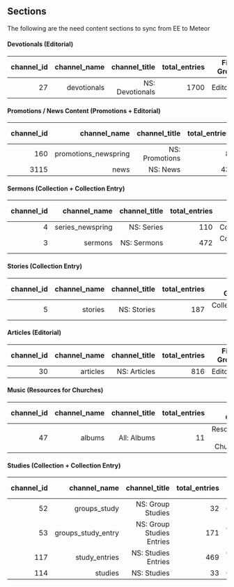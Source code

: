 

## Sections

The following are the need content sections to sync from EE to Meteor


#### Devotionals (Editorial)

| channel_id  | channel_name | channel_title | total_entries | Field Group |
| ----------: | -----------: | ------------: | -------------:| -----------:|
| 27 | devotionals | NS: Devotionals | 1700 | Editorial |


#### Promotions / News Content (Promotions + Editorial)

| channel_id  | channel_name | channel_title | total_entries | Field Group |
| ----------: | -----------: | ------------: | -------------:| -----------:|
| 160 | promotions_newspring | NS: Promotions | 8 | Promotions |
| 3115| news | NS: News | 43 | Editorial |

#### Sermons (Collection + Collection Entry)

| channel_id  | channel_name | channel_title | total_entries | Field Group |
| ----------: | -----------: | ------------: | -------------:| -----------:|
| 4 | series_newspring | NS: Series | 110 | Collection |
| 3 | sermons | NS: Sermons | 472 | Collection Entry |

#### Stories (Collection Entry)

| channel_id  | channel_name | channel_title | total_entries | Field Group |
| ----------: | -----------: | ------------: | -------------:| -----------:|
| 5 | stories | NS: Stories | 187 | Collection Entry |


#### Articles (Editorial)

| channel_id  | channel_name | channel_title | total_entries | Field Group |
| ----------: | -----------: | ------------: | -------------:| -----------:|
| 30 | articles | NS: Articles  | 816 | Editorial |


#### Music (Resources for Churches)

| channel_id  | channel_name | channel_title | total_entries | Field Group |
| ----------: | -----------: | ------------: | -------------:| -----------:|
| 47 | albums | All: Albums | 11 | Resources for Churches |

#### Studies (Collection + Collection Entry)

| channel_id  | channel_name | channel_title | total_entries | Field Group |
| ----------: | -----------: | ------------: | -------------:| -----------:|
| 52 | groups_study | NS: Group Studies | 32 | Collection |
| 53 | groups_study_entry | NS: Group Studies Entries  | 171 | Collection Entry |
| 117 | study_entries | NS: Studies Entries | 469 | Collection Entry |
| 114 | studies | NS: Studies  | 33 | Collection |
